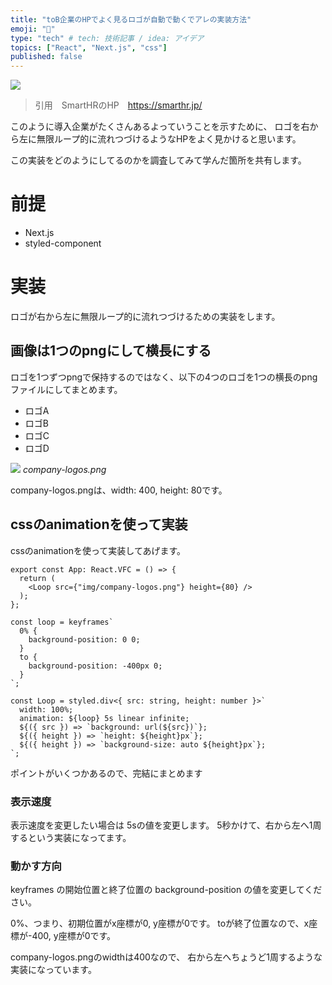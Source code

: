 ```yaml
---
title: "toB企業のHPでよく見るロゴが自動で動くでアレの実装方法"
emoji: "🎃"
type: "tech" # tech: 技術記事 / idea: アイデア
topics: ["React", "Next.js", "css"]
published: false
---
```


![](https://storage.googleapis.com/zenn-user-upload/1a07484b9503-20220416.gif)

> 引用　SmartHRのHP　https://smarthr.jp/

このように導入企業がたくさんあるよっていうことを示すために、
ロゴを右から左に無限ループ的に流れつづけるようなHPをよく見かけると思います。

この実装をどのようにしてるのかを調査してみて学んだ箇所を共有します。


# 前提
- Next.js
- styled-component

# 実装

ロゴが右から左に無限ループ的に流れつづけるための実装をします。

## 画像は1つのpngにして横長にする
ロゴを1つずつpngで保持するのではなく、以下の4つのロゴを1つの横長のpngファイルにしてまとめます。
- ロゴA
- ロゴB
- ロゴC
- ロゴD

![](https://storage.googleapis.com/zenn-user-upload/ecbcaba3533c-20220416.png)
*company-logos.png*

company-logos.pngは、width: 400, height: 80です。 

## cssのanimationを使って実装

cssのanimationを使って実装してあげます。


```tsx
export const App: React.VFC = () => {
  return (
    <Loop src={"img/company-logos.png"} height={80} />
  );
};

const loop = keyframes`
  0% {
    background-position: 0 0;
  }
  to {
    background-position: -400px 0;
  }
`;

const Loop = styled.div<{ src: string, height: number }>`
  width: 100%;
  animation: ${loop} 5s linear infinite;
  ${({ src }) => `background: url(${src})`};
  ${({ height }) => `height: ${height}px`};
  ${({ height }) => `background-size: auto ${height}px`};
`;

```

ポイントがいくつかあるので、完結にまとめます

### 表示速度
表示速度を変更したい場合は 5sの値を変更します。
5秒かけて、右から左へ1周するという実装になってます。

### 動かす方向

keyframes の開始位置と終了位置の background-position の値を変更してください。

0%、つまり、初期位置がx座標が0, y座標が0です。
toが終了位置なので、x座標が-400, y座標が0です。

company-logos.pngのwidthは400なので、 右から左へちょうど1周するような実装になっています。


